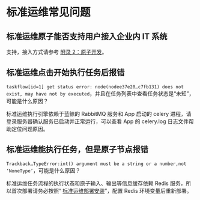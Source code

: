 # 标准运维常见问题

## 标准运维原子能否支持用户接入企业内 IT 系统

支持，接入方式请参考 [附录 2：原子开发](5.1/标准运维/附录/Django.md)。

## 标准运维点击开始执行任务后报错

`taskflow[id=1] get status error: node(nodee37e20…c7fb131) does not exist, may have not by executed`，并且在任务列表中查看任务状态是“未知”，可能是什么原因？

标准运维执行引擎依赖于蓝鲸的 RabbitMQ 服务和 App 启动的 celery 进程，请登录服务器确认服务已启动并正常运行，可以查看 App 的 celery.log 日志文件帮助定位问题原因。

## 标准运维能执行任务，但是原子节点报错

`Trackback…TypeError:int() argument must be a string or a number,not ‘NoneType’`，可能是什么原因？

标准运维任务流程的执行状态和原子输入、输出等信息缓存依赖 Redis 服务，所以首次部署请务必按照“ [标准运维部署安装](https://bk.tencent.com/docs/document/5.1/20/620?r=1)”，配置 Redis 环境变量后重新部署。

